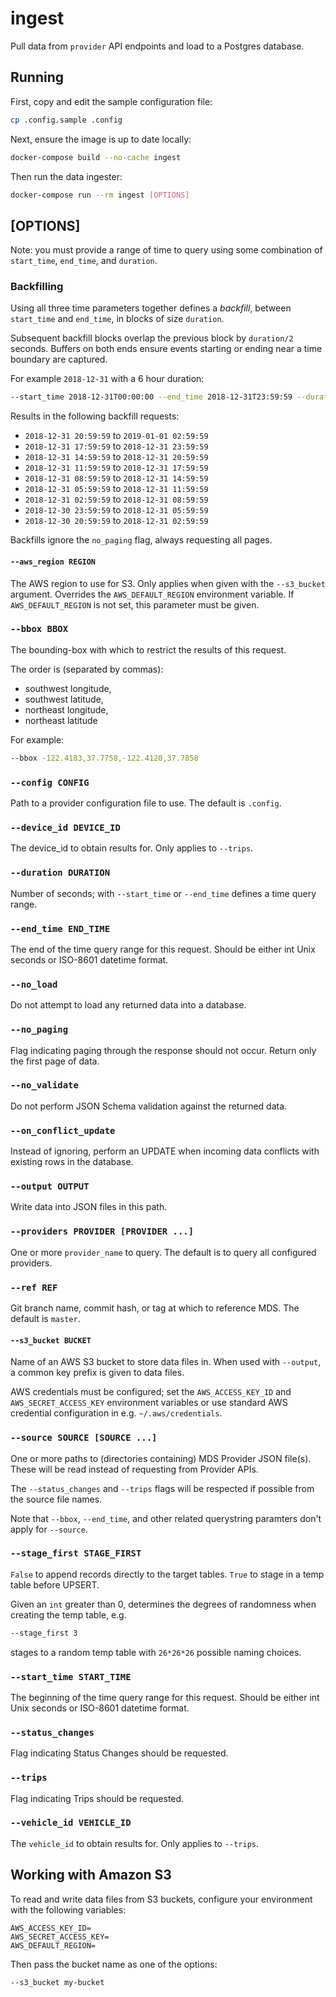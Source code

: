# ingest

Pull data from `provider` API endpoints and load to a Postgres database.

## Running

First, copy and edit the sample configuration file:

```bash
cp .config.sample .config
```

Next, ensure the image is up to date locally:

```bash
docker-compose build --no-cache ingest
```

Then run the data ingester:

```bash
docker-compose run --rm ingest [OPTIONS]
```

## [OPTIONS]

Note: you must provide a range of time to query using some combination of `start_time`, `end_time`, and `duration`.

### Backfilling

Using all three time parameters together defines a *backfill*, between `start_time` and `end_time`, in blocks of size `duration`.

Subsequent backfill blocks overlap the previous block by `duration/2` seconds. Buffers on both ends ensure events
starting or ending near a time boundary are captured.

For example `2018-12-31` with a 6 hour duration:

```bash
--start_time 2018-12-31T00:00:00 --end_time 2018-12-31T23:59:59 --duration 21600
```

Results in the following backfill requests:

- `2018-12-31 20:59:59` to `2019-01-01 02:59:59`
- `2018-12-31 17:59:59` to `2018-12-31 23:59:59`
- `2018-12-31 14:59:59` to `2018-12-31 20:59:59`
- `2018-12-31 11:59:59` to `2018-12-31 17:59:59`
- `2018-12-31 08:59:59` to `2018-12-31 14:59:59`
- `2018-12-31 05:59:59` to `2018-12-31 11:59:59`
- `2018-12-31 02:59:59` to `2018-12-31 08:59:59`
- `2018-12-30 23:59:59` to `2018-12-31 05:59:59`
- `2018-12-30 20:59:59` to `2018-12-31 02:59:59`

Backfills ignore the `no_paging` flag, always requesting all pages.

#### `--aws_region REGION`

The AWS region to use for S3. Only applies when given with the `--s3_bucket` argument. Overrides the `AWS_DEFAULT_REGION` environment variable. If `AWS_DEFAULT_REGION` is not set, this parameter must be given.

### `--bbox BBOX`

The bounding-box with which to restrict the results of this request.

The order is (separated by commas):

- southwest longitude,
- southwest latitude,
- northeast longitude,
- northeast latitude

For example:

```bash
--bbox -122.4183,37.7758,-122.4120,37.7858
```

### `--config CONFIG`

Path to a provider configuration file to use. The default is `.config`.

### `--device_id DEVICE_ID`

The device_id to obtain results for. Only applies to `--trips`.

### `--duration DURATION`

Number of seconds; with `--start_time` or `--end_time` defines a time query range.

### `--end_time END_TIME`

The end of the time query range for this request. Should be either int Unix seconds or ISO-8601 datetime format.

### `--no_load`

Do not attempt to load any returned data into a database.

### `--no_paging`

Flag indicating paging through the response should not occur. Return only the first page of data.

### `--no_validate`

Do not perform JSON Schema validation against the returned data.

### `--on_conflict_update`

Instead of ignoring, perform an UPDATE when incoming data conflicts with existing rows in the database.

### `--output OUTPUT`

Write data into JSON files in this path.

### `--providers PROVIDER [PROVIDER ...]`

One or more `provider_name` to query. The default is to query all configured providers.

### `--ref REF`

Git branch name, commit hash, or tag at which to reference MDS. The default is `master`.

#### `--s3_bucket BUCKET`

Name of an AWS S3 bucket to store data files in. When used with `--output`, a common key prefix is given to data files.

AWS credentials must be configured; set the `AWS_ACCESS_KEY_ID` and `AWS_SECRET_ACCESS_KEY` environment variables or use standard AWS credential configuration in e.g. `~/.aws/credentials`.

### `--source SOURCE [SOURCE ...]`

One or more paths to (directories containing) MDS Provider JSON file(s). These will be read instead of requesting from Provider APIs.

The `--status_changes` and `--trips` flags will be respected if possible from the source file names.

Note that `--bbox`, `--end_time`, and other related querystring paramters don't apply for `--source`.

### `--stage_first STAGE_FIRST`

`False` to append records directly to the target tables. `True` to stage in a temp table before UPSERT.

Given an `int` greater than 0, determines the degrees of randomness when creating the temp table, e.g.

```bash
--stage_first 3
```

stages to a random temp table with `26*26*26` possible naming choices.

### `--start_time START_TIME`

The beginning of the time query range for this request. Should be either int Unix seconds or ISO-8601 datetime format.

### `--status_changes`

Flag indicating Status Changes should be requested.

### `--trips`

Flag indicating Trips should be requested.

### `--vehicle_id VEHICLE_ID`

The `vehicle_id` to obtain results for. Only applies to `--trips`.

## Working with Amazon S3

To read and write data files from S3 buckets, configure your environment with the following variables:

```
AWS_ACCESS_KEY_ID=
AWS_SECRET_ACCESS_KEY=
AWS_DEFAULT_REGION=
```

Then pass the bucket name as one of the options:

```bash
--s3_bucket my-bucket
```
